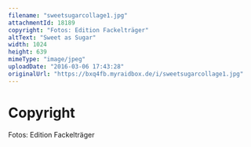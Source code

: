 ```yaml
---
filename: "sweetsugarcollage1.jpg"
attachmentId: 18189
copyright: "Fotos: Edition Fackelträger"
altText: "Sweet as Sugar"
width: 1024
height: 639
mimeType: "image/jpeg"
uploadDate: "2016-03-06 17:43:28"
originalUrl: "https://bxq4fb.myraidbox.de/i/sweetsugarcollage1.jpg"
---
```


# Copyright

Fotos: Edition Fackelträger
